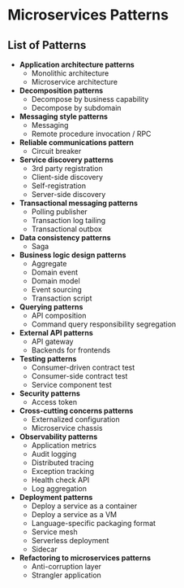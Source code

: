 # Microservices Patterns

## List of Patterns

- **Application architecture patterns**
  - Monolithic architecture
  - Microservice architecture
- **Decomposition patterns**
  - Decompose by business capability
  - Decompose by subdomain
- **Messaging style patterns**
  - Messaging
  - Remote procedure invocation / RPC
- **Reliable communications pattern**
  - Circuit breaker
- **Service discovery patterns**
  - 3rd party registration
  - Client-side discovery
  - Self-registration
  - Server-side discovery
- **Transactional messaging patterns**
  - Polling publisher
  - Transaction log tailing
  - Transactional outbox
- **Data consistency patterns**
  - Saga
- **Business logic design patterns**
  - Aggregate
  - Domain event
  - Domain model
  - Event sourcing
  - Transaction script
- **Querying patterns**
  - API composition
  - Command query responsibility segregation
- **External API patterns**
  - API gateway
  - Backends for frontends
- **Testing patterns**
  - Consumer-driven contract test
  - Consumer-side contract test
  - Service component test
- **Security patterns**
  - Access token
- **Cross-cutting concerns patterns**
  - Externalized configuration
  - Microservice chassis
- **Observability patterns**
  - Application metrics
  - Audit logging
  - Distributed tracing
  - Exception tracking
  - Health check API
  - Log aggregation
- **Deployment patterns**
  - Deploy a service as a container
  - Deploy a service as a VM
  - Language-specific packaging format
  - Service mesh
  - Serverless deployment
  - Sidecar
- **Refactoring to microservices patterns**
  - Anti-corruption layer
  - Strangler application
